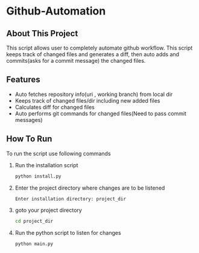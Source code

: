 # Github-Automation

## About This Project
This script allows user to completely automate github workflow. This script keeps track of changed files and generates a diff, then auto adds and commits(asks for a commit message) the changed files.

## Features

- Auto fetches repository info(uri , working branch) from local dir
- Keeps track of changed files/dir including new added files
- Calculates diff for changed files
- Auto performs git commands for changed files(Need to pass commit messages)

## How To Run

To run the script use following commands


1. Run the installation script
    ```bash
    python install.py
    ```
2. Enter the project directory where changes are to be listened
    ```bash
    Enter installation directory: project_dir
    ```
3. goto your project directory
    ```bash
    cd project_dir
    ```

4. Run the python script to listen for changes
    ```python
    python main.py
    ```


